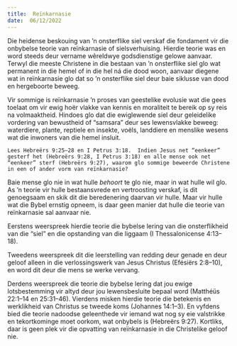 ```yaml
---
title:  Reïnkarnasie
date:  06/12/2022
---
```


Die heidense beskouing van ’n onsterflike siel verskaf die fondament vir die onbybelse teorie van reïnkarnasie of sielsverhuising. Hierdie teorie was en word steeds deur vername wêreldwye godsdienstige gelowe aanvaar. Terwyl die meeste Christene in die bestaan van ’n onsterflike siel glo wat permanent in die hemel of in die hel ná die dood woon, aanvaar diegene wat in reïnkarnasie glo dat so ’n onsterflike siel deur baie siklusse van dood en hergeboorte beweeg.

Vir sommige is reïnkarnasie ’n proses van geestelike evolusie wat die gees toelaat om vir ewig hoër vlakke van kennis en moraliteit te bereik op sy reis na volmaaktheid. Hindoes glo dat die ewiglewende siel deur geleidelike vordering van bewustheid of “samsara” deur ses lewensvlakke beweeg: waterdiere, plante, reptiele en insekte, voëls, landdiere en menslike wesens wat die inwoners van die hemel insluit.

`Lees Hebreërs 9:25–28 en I Petrus 3:18.  Indien Jesus net “eenkeer” gesterf het (Hebreërs 9:28, I Petrus 3:18) en alle mense ook net “eenkeer” sterf (Hebreërs 9:27), waarom glo sommige beweerde Christene in een of ander vorm van reïnkarnasie?`

Baie mense glo nie in wat hulle _behoort_ te glo nie, maar in wat hulle wil glo. As ’n teorie vir hulle bestaansvrede en vertroosting verskaf, is dit genoegsaam en skik dit die beredenering daarvan vir hulle. Maar vir hulle wat die Bybel ernstig opneem, is daar geen manier dat hulle die teorie van reïnkarnasie sal aanvaar nie.

Eerstens weerspreek hierdie teorie die bybelse lering van die onsterflikheid van die “siel” en die opstanding van die liggaam (I Thessalonicense 4:13–18).

Tweedens weerspreek dit die leerstelling van redding deur genade en deur geloof alleen in die verlossingswerk van Jesus Christus (Efésiërs 2:8–10), en word dit deur die mens se werke vervang.

Derdens weerspreek die teorie die bybelse lering dat jou ewige lotsbestemming vir altyd deur jou lewensbesluite bepaal word (Matthéüs 22:1–14 en 25:31–46). Vierdens misken hierdie teorie die betekenis en werklikheid van Christus se tweede koms (Johannes 14:1–3). En vyfdens bied die teorie nadoodse geleenthede vir iemand wat nog sy eie valstrikke en tekortkominge moet oorkom, wat onbybels is (Hebreërs 9:27). Kortliks, daar is geen plek vir die opvatting van reïnkarnasie in die Christelike geloof nie.